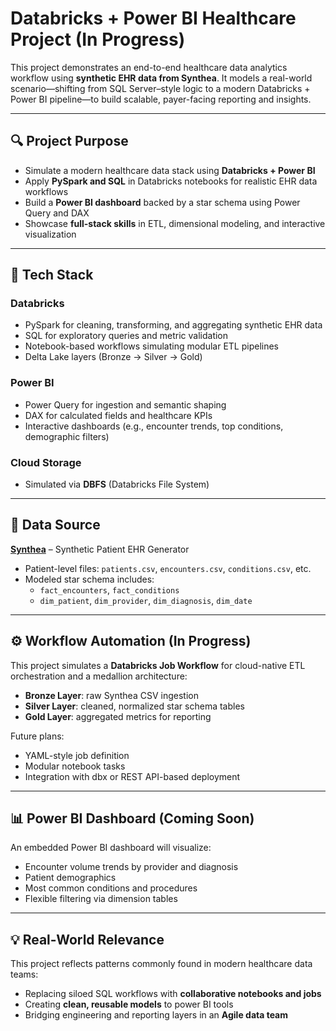 # Databricks + Power BI Healthcare Project (In Progress)

This project demonstrates an end-to-end healthcare data analytics workflow using **synthetic EHR data from Synthea**. It models a real-world scenario—shifting from SQL Server–style logic to a modern Databricks + Power BI pipeline—to build scalable, payer-facing reporting and insights.

---

## 🔍 Project Purpose

- Simulate a modern healthcare data stack using **Databricks + Power BI**
- Apply **PySpark and SQL** in Databricks notebooks for realistic EHR data workflows
- Build a **Power BI dashboard** backed by a star schema using Power Query and DAX
- Showcase **full-stack skills** in ETL, dimensional modeling, and interactive visualization

---

## 🧰 Tech Stack

### **Databricks**
- PySpark for cleaning, transforming, and aggregating synthetic EHR data
- SQL for exploratory queries and metric validation
- Notebook-based workflows simulating modular ETL pipelines
- Delta Lake layers (Bronze → Silver → Gold)

### **Power BI**
- Power Query for ingestion and semantic shaping
- DAX for calculated fields and healthcare KPIs
- Interactive dashboards (e.g., encounter trends, top conditions, demographic filters)

### **Cloud Storage**
- Simulated via **DBFS** (Databricks File System)

---

## 🏥 Data Source

**[Synthea](https://github.com/synthetichealth/synthea)** – Synthetic Patient EHR Generator  
- Patient-level files: `patients.csv`, `encounters.csv`, `conditions.csv`, etc.  
- Modeled star schema includes:
  - `fact_encounters`, `fact_conditions`
  - `dim_patient`, `dim_provider`, `dim_diagnosis`, `dim_date`

---

## ⚙️ Workflow Automation (In Progress)

This project simulates a **Databricks Job Workflow** for cloud-native ETL orchestration and a medallion architecture:

- **Bronze Layer**: raw Synthea CSV ingestion
- **Silver Layer**: cleaned, normalized star schema tables
- **Gold Layer**: aggregated metrics for reporting

Future plans:
- YAML-style job definition
- Modular notebook tasks
- Integration with dbx or REST API-based deployment

---

## 📊 Power BI Dashboard (Coming Soon)

An embedded Power BI dashboard will visualize:
- Encounter volume trends by provider and diagnosis
- Patient demographics
- Most common conditions and procedures
- Flexible filtering via dimension tables

---

## 💡 Real-World Relevance

This project reflects patterns commonly found in modern healthcare data teams:
- Replacing siloed SQL workflows with **collaborative notebooks and jobs**
- Creating **clean, reusable models** to power BI tools
- Bridging engineering and reporting layers in an **Agile data team**
